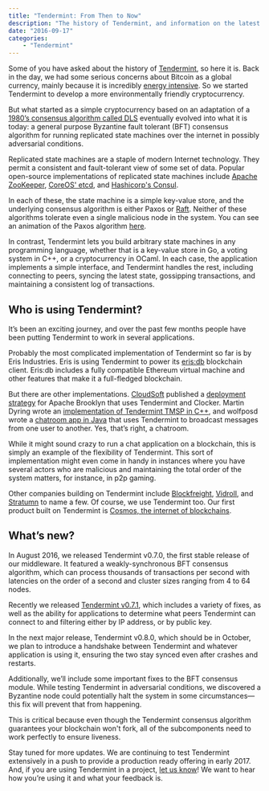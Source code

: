 ```yaml
---
title: "Tendermint: From Then to Now"
description: "The history of Tendermint, and information on the latest release and more"
date: "2016-09-17"
categories: 
    - "Tendermint"
---
```


Some of you have asked about the history of [Tendermint](http://tendermint.com/), so here it is. Back in the day, we had some serious concerns about Bitcoin as a global currency, mainly because it is incredibly [energy intensive](http://motherboard.vice.com/read/bitcoin-could-consume-as-much-electricity-as-denmark-by-2020). So we started Tendermint to develop a more environmentally friendly cryptocurrency. 

But what started as a simple cryptocurrency based on an adaptation of a [1980’s consensus algorithm called DLS](http://groups.csail.mit.edu/tds/papers/Lynch/jacm88.pdf) eventually evolved into what it is today: a general purpose Byzantine fault tolerant (BFT) consensus algorithm for running replicated state machines over the internet in possibly adversarial conditions.

Replicated state machines are a staple of modern Internet technology. They permit a consistent and fault-tolerant view of some set of data. Popular open-source implementations of replicated state machines include [Apache ZooKeeper](http://bookkeeper.apache.org/), [CoreOS' etcd](https://coreos.com/etcd/), and [Hashicorp's Consul](https://www.consul.io/). 

In each of these, the state machine is a simple key-value store, and the underlying consensus algorithm is either Paxos or [Raft](https://raft.github.io/). Neither of these algorithms tolerate even a single malicious node in the system. You can see an animation of the Paxos algorithm [here](http://harry.me/blog/2014/12/27/neat-algorithms-paxos/). 

In contrast, Tendermint lets you build arbitrary state machines in any programming language, whether that is a key-value store in Go, a voting system in C++, or a cryptocurrency in OCaml. In each case, the application implements a simple interface, and Tendermint handles the rest, including connecting to peers, syncing the latest state, gossipping transactions, and maintaining a consistent log of transactions.

## Who is using Tendermint?

It’s been an exciting journey, and over the past few months people have been putting Tendermint to work in several applications. 

Probably the most complicated implementation of Tendermint so far is by Eris Industries. Eris is using Tendermint to power its [eris:db](https://erisindustries.com/components/erisdb/) blockchain client. Eris:db includes a fully compatible Ethereum virtual machine and other features that make it a full-fledged blockchain. 

But there are other implementations. [CloudSoft](http://www.cloudsoft.io/) published a [deployment strategy](http://www.cloudsoft.io/tendermint-and-clocker/) for Apache Brooklyn that uses Tendermint and Clocker. Martin Dyring wrote an [implementation of Tendermint TMSP in C++](https://github.com/mdyring/cpp-tmsp), and wolfposd wrote a [chatroom app in Java](https://github.com/wolfposd/TMChat) that uses Tendermint to broadcast messages from one user to another. Yes, that’s right, a chatroom. 

While it might sound crazy to run a chat application on a blockchain, this is simply an example of the flexibility of Tendermint. This sort of implementation might even come in handy in instances where you have several actors who are malicious and maintaining the total order of the system matters, for instance, in p2p gaming.

Other companies building on Tendermint include [Blockfreight](https://blockfreight.com/), [Vidroll](http://www.vidroll.com/), and [Stratumn](https://stratumn.com/) to name a few. Of course, we use Tendermint too. Our first product built on Tendermint is [Cosmos, the internet of blockchains](http://cosmos.network/).

## What’s new? 

In August 2016, we released Tendermint v0.7.0, the first stable release of our middleware. It featured a weakly-synchronous BFT consensus algorithm, which can process thousands of transactions per second with latencies on the order of a second and cluster sizes ranging from 4 to 64 nodes.

Recently we released [Tendermint v0.7.1](https://github.com/tendermint/tendermint), which includes a variety of fixes, as well as the ability for applications to determine what peers Tendermint can connect to and filtering either by IP address, or by public key.

In the next major release, Tendermint v0.8.0, which should be in October, we plan to introduce a handshake between Tendermint and whatever application is using it, ensuring the two stay synced even after crashes and restarts. 

Additionally, we’ll include some important fixes to the BFT consensus module. While testing Tendermint in adversarial conditions, we discovered a Byzantine node could potentially halt the system in some circumstances—this fix will prevent that from happening. 

This is critical because even though the Tendermint consensus algorithm guarantees your blockchain won't fork, all of the subcomponents need to work perfectly to ensure liveness.

Stay tuned for more updates. We are continuing to test Tendermint extensively in a push to provide a production ready offering in early 2017. And, if you are using Tendermint in a project, [let us know](https://docs.google.com/a/tendermint.com/forms/d/e/1FAIpQLSclH87WiZrer8aUzO5oNWoSCqcbn4mwQ3sDJJX44E9rhdVJFw/viewform?c=0&w=1)! We want to hear how you’re using it and what your feedback is. 
